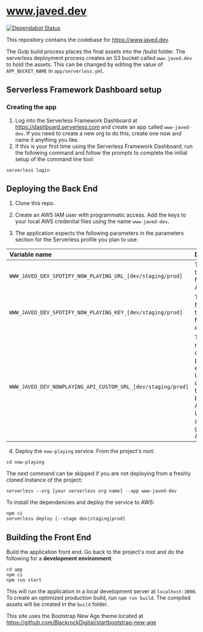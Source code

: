 # www.javed.dev

[![Dependabot Status](https://api.dependabot.com/badges/status?host=github&repo=akhtarja/www.javed.dev)](https://dependabot.com)

This repository contains the codebase for https://www.javed.dev.

The Gulp build process places the final assets into the /build folder. The serverless deployment process creates an S3 bucket called `www.javed.dev` to hold the assets. This can be changed by editing the value of `APP_BUCKET_NAME` in `app/serverless.yml`.

## Serverless Framework Dashboard setup
### Creating the app
1. Log into the Serverless Framework Dashboard at https://dashboard.serverless.com and create an app called `www-javed-dev`. If you need to create a new org to do this, create one now and name it anything you like.
2. If this is your first time using the Serverless Framework Dashboard, run the following command and follow the prompts to complete the initial setup of the command line tool:
```
serverless login
```

## Deploying the Back End
1. Clone this repo.

2. Create an AWS IAM user with programmatic access. Add the keys to your local AWS credential files using the name `www-javed-dev`.

3. The application expects the following parameters in the parameters section for the Serverless profile you plan to use:

| Variable name | Description |
| :--- | :--- |
| `WWW_JAVED_DEV_SPOTIFY_NOW_PLAYING_URL_[dev/staging/prod]` | The URL of the Spotify Now Playing API endpoint |
| `WWW_JAVED_DEV_SPOTIFY_NOW_PLAYING_KEY_[dev/staging/prod]` | The API key for use with the Spotify Now Playing endpoint |
| `WWW_JAVED_DEV_NOWPLAYING_API_CUSTOM_URL_[dev/staging/prod]` | The absolute root URL of a custom now playing endpoint URL, if desired. If this is left blank, the API endpoint URL will be automatically generated by AWS |

4. Deploy the `now-playing` service. From the project's root:
```
cd now-playing
```

The next command can be skipped if you are not deploying from a freshly cloned instance of the project:
```
serverless --org [your serverless org name] --app www-javed-dev
```

To install the dependencies and deploy the service to AWS:
```
npm ci
serverless deploy [--stage dev|staging|prod]
```

## Building the Front End
Build the application front end. Go back to the project's root and do the following for a **development environment**:
```
cd app
npm ci
npm run start
```
This will run the application in a local development server at `localhost:3000`. To create an optimized production build, run `npm run build`. The compiled assets will be created in the `build` folder.

This site uses the Bootstrap New Age theme located at https://github.com/BlackrockDigital/startbootstrap-new-age
